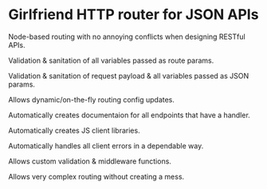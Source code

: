 # Girlfriend HTTP router for JSON APIs

Node-based routing with no annoying conflicts when designing RESTful APIs.

Validation & sanitation of all variables passed as route params.

Validation & sanitation of request payload & all variables passed as JSON params.

Allows dynamic/on-the-fly routing config updates.

Automatically creates documentaion for all endpoints that have a handler.

Automatically creates JS client libraries.

Automatically handles all client errors in a dependable way.

Allows custom validation & middleware functions.

Allows very complex routing without creating a mess.
